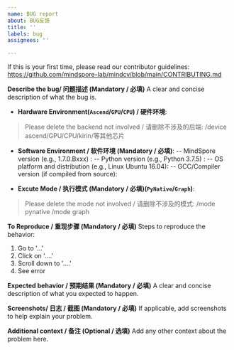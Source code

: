 ```yaml
---
name: BUG report
about: BUG反馈
title: ''
labels: bug
assignees: ''

---
```


If this is your first time, please read our contributor guidelines:
https://github.com/mindspore-lab/mindcv/blob/main/CONTRIBUTING.md

**Describe the bug/ 问题描述 (Mandatory / 必填)**
A clear and concise description of what the bug is.

- **Hardware Environment(`Ascend`/`GPU`/`CPU`)  / 硬件环境**:
> Please delete the backend not involved / 请删除不涉及的后端:
> /device ascend/GPU/CPU/kirin/等其他芯片

- **Software Environment / 软件环境 (Mandatory / 必填)**:
-- MindSpore version (e.g., 1.7.0.Bxxx) :
-- Python version (e.g., Python 3.7.5) :
-- OS platform and distribution (e.g., Linux Ubuntu 16.04):
-- GCC/Compiler version (if compiled from source):

- **Excute Mode / 执行模式 (Mandatory / 必填)(`PyNative`/`Graph`)**:
> Please delete the mode not involved / 请删除不涉及的模式:
> /mode pynative
> /mode graph

**To Reproduce / 重现步骤 (Mandatory / 必填)**
Steps to reproduce the behavior:
1. Go to '...'
2. Click on '....'
3. Scroll down to '....'
4. See error

**Expected behavior / 预期结果 (Mandatory / 必填)**
A clear and concise description of what you expected to happen.

**Screenshots/ 日志 / 截图 (Mandatory / 必填)**
If applicable, add screenshots to help explain your problem.

**Additional context / 备注 (Optional / 选填)**
Add any other context about the problem here.
